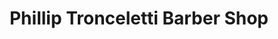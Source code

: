 ---
title: "Phillip Tronceletti Barber Shop"
url: /ardmore/phillip-tronceletti-barber-shop/
shop: Friseur
---